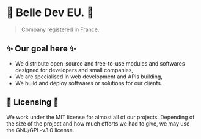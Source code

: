 # 🎀 Belle Dev EU. 🎀

> Company registered in France.

## ✨ Our goal here ✨

- We distribute open-source and free-to-use modules and softwares designed for developers and small companies,
- We are specialised in web development and APIs building,
- We build and deploy softwares or solutions for our clients.

## 📜 Licensing 📜

We work under the MIT license for almost all of our projects. Depending of the size of the project and how much efforts we had to give, we may use the GNU/GPL-v3.0 license.
